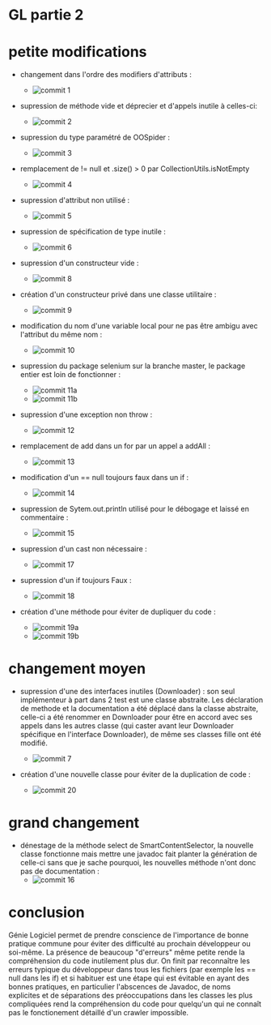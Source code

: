 # GL partie 2

# petite modifications

* changement dans l'ordre des modifiers d'attributs :
    - ![commit 1](https://gitlab-etu.fil.univ-lille.fr/renaud.fondeur.etu/gl-modification/-/commit/c024968a96a31692b07057470d7636e75fd7129d)

* supression de méthode vide et déprecier et d'appels inutile à celles-ci:
    - ![commit 2](https://gitlab-etu.fil.univ-lille.fr/renaud.fondeur.etu/gl-modification/-/commit/b5649f991f81baf51d97156d64f51ed0c442c2b4)

* supression du type paramétré de OOSpider :
    - ![commit 3](https://gitlab-etu.fil.univ-lille.fr/renaud.fondeur.etu/gl-modification/-/commit/7331df5465d62237eb4c42e5e47db045df14cd18)

* remplacement de != null et .size() > 0 par CollectionUtils.isNotEmpty
    - ![commit 4](https://gitlab-etu.fil.univ-lille.fr/renaud.fondeur.etu/gl-modification/-/commit/e5fb83403ca852ba5925f7c9e0d988c49105b34a)
    
* supression d'attribut non utilisé :
    - ![commit 5](https://gitlab-etu.fil.univ-lille.fr/renaud.fondeur.etu/gl-modification/-/commit/fbe1b51c77da5e7529cb07463815fd4fabb72d7c)

* supression de spécification de type inutile :
    - ![commit 6](https://gitlab-etu.fil.univ-lille.fr/renaud.fondeur.etu/gl-modification/-/commit/0cba90849b987ebf58eb4f1efcd20b06cdaad317)

* supression d'un constructeur vide :
    - ![commit 8](https://gitlab-etu.fil.univ-lille.fr/renaud.fondeur.etu/gl-modification/-/commit/8981acd771b4186cb898a731c04d42ce0d05e0dc)

* création d'un constructeur privé dans une classe utilitaire :
    - ![commit 9](https://gitlab-etu.fil.univ-lille.fr/renaud.fondeur.etu/gl-modification/-/commit/ff55a2996f3e184dc395ca56f0e66b49004932ab)

* modification du nom d'une variable local pour ne pas être ambigu avec l'attribut du même nom :
    - ![commit 10](https://gitlab-etu.fil.univ-lille.fr/renaud.fondeur.etu/gl-modification/-/commit/c2dc70dfa89c81916d528735cee6c6319f440dc9)

* supression du package selenium sur la branche master, le package entier est loin de fonctionner :
    - ![commit 11a](https://gitlab-etu.fil.univ-lille.fr/renaud.fondeur.etu/gl-modification/-/commit/21178b3e7e0faac6aca5f7fd77fa16595d954d01)
    - ![commit 11b](https://gitlab-etu.fil.univ-lille.fr/renaud.fondeur.etu/gl-modification/-/commit/ce1e57def0b75e12b2309635faf1b353bc9c5193)

* supression d'une exception non throw :
    - ![commit 12](https://gitlab-etu.fil.univ-lille.fr/renaud.fondeur.etu/gl-modification/-/commit/02ad47e7e1b0cd56db3130ef0aae303e3b8e3a7f)

* remplacement de add dans un for par un appel a addAll :
    - ![commit 13](https://gitlab-etu.fil.univ-lille.fr/renaud.fondeur.etu/gl-modification/-/commit/7da7768ae87c2950e88398e1e89c50017af38046)

* modification d'un == null toujours faux dans un if :
    - ![commit 14](https://gitlab-etu.fil.univ-lille.fr/renaud.fondeur.etu/gl-modification/-/commit/7981ddba4ece385d55a47bae82724d51ec58e0dd)

* supression de Sytem.out.println utilisé pour le débogage et laissé en commentaire :
    - ![commit 15](https://gitlab-etu.fil.univ-lille.fr/renaud.fondeur.etu/gl-modification/-/commit/24076542badc041f4227136b8031b32b9859ec7c)

* supression d'un cast non nécessaire :
    - ![commit 17](https://gitlab-etu.fil.univ-lille.fr/renaud.fondeur.etu/gl-modification/-/commit/4423eef393421f2b34ea154bf24a24bd1762413e)

* supression d'un if toujours Faux :
    - ![commit 18](https://gitlab-etu.fil.univ-lille.fr/renaud.fondeur.etu/gl-modification/-/commit/afba23c1718118e80cbf3e98a0a10ee8b55807f7)

* création d'une méthode pour éviter de dupliquer du code :
    - ![commit 19a](https://gitlab-etu.fil.univ-lille.fr/renaud.fondeur.etu/gl-modification/-/commit/741fe5c8862f66cc958a46d6775ce2ea5dc5621a)
    - ![commit 19b](https://gitlab-etu.fil.univ-lille.fr/renaud.fondeur.etu/gl-modification/-/commit/5021c2ef7c3b3d1c9d98529a2b71d4c3587e065d)




# changement moyen 

* supression d'une des interfaces inutiles (Downloader) : son seul implémenteur à part dans 2 test est une classe abstraite.
  Les déclaration de methode et la documentation a été déplacé dans la classe abstraite, celle-ci a été renommer en Downloader pour être en accord avec ses appels dans les autres classe (qui caster avant leur Downloader spécifique en l'interface Downloader), de même ses classes fille ont été modifié.

    - ![commit 7](https://gitlab-etu.fil.univ-lille.fr/renaud.fondeur.etu/gl-modification/-/commit/f867159265d272376ee3ab2ad1cbb9ba7028730d)

* création d'une nouvelle classe pour éviter de la duplication de code :
    - ![commit 20](https://gitlab-etu.fil.univ-lille.fr/renaud.fondeur.etu/gl-modification/-/commit/14a34f0a9bfff742a2c64c800bdba5e2ba626c9f)

# grand changement 

* dénestage de la méthode select de SmartContentSelector, la nouvelle classe fonctionne mais mettre une javadoc fait planter la génération de celle-ci sans que je sache pourquoi, les nouvelles méthode n'ont donc pas de documentation :
    - ![commit 16](https://gitlab-etu.fil.univ-lille.fr/renaud.fondeur.etu/gl-modification/-/commit/7f7b55a9d1e4f10c157198af3a645964511d4dfd)


# conclusion

Génie Logiciel permet de prendre conscience de l'importance de bonne pratique commune pour éviter des difficulté au prochain développeur ou soi-même.
La présence de beaucoup "d'erreurs" même petite rende la compréhension du code inutilement plus dur. On finit par reconnaître les erreurs typique du développeur dans tous les fichiers (par exemple les == null dans les if) et si habituer est une étape qui est évitable en ayant des bonnes pratiques, en particulier l'abscences de Javadoc, de noms explicites et de séparations des préoccupations dans les classes les plus compliquées rend la compréhension du code pour quelqu'un qui ne connaît pas le fonctionement détaillé d'un crawler impossible.